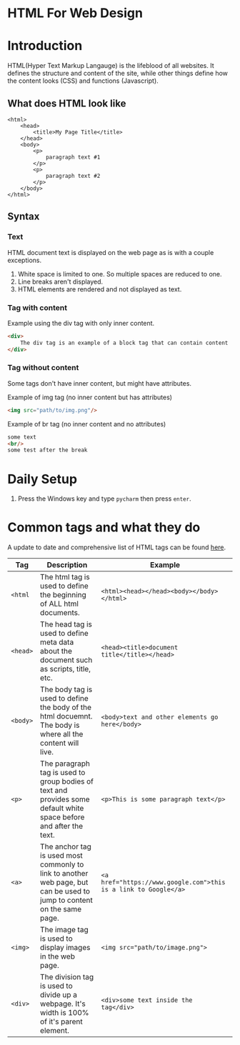 # HTML For Web Design

# Introduction

HTML(Hyper Text Markup Langauge) is the lifeblood of all websites. It defines the structure and content of the site, while other things define how the content looks (CSS) and functions (Javascript).

## What does HTML look like

```
<html>
    <head>
        <title>My Page Title</title>
    </head>
    <body>
        <p>
            paragraph text #1
        </p>
        <p>
            paragraph text #2
        </p>
    </body>
</html>
```

## Syntax

### Text
HTML document text is displayed on the web page as is with a couple exceptions. 
1. White space is limited to one.  So multiple spaces are reduced to one.
2. Line breaks aren't displayed.
3. HTML elements are rendered and not displayed as text.

### Tag with content
Example using the div tag with only inner content.
```html
<div>
    The div tag is an example of a block tag that can contain content
</div>
```

### Tag without content
Some tags don't have inner content, but might have attributes.

Example of img tag (no inner content but has attributes)
```html
<img src="path/to/img.png"/>
```

Example of br tag (no inner content and no attributes)
```html
some text
<br/>
some test after the break
```

# Daily Setup

1. Press the Windows key and type `pycharm` then press `enter`.

# Common tags and what they do
A update to date and comprehensive list of HTML tags can be found [here](https://www.w3schools.com/TAgs/default.asp).

| Tag | Description | Example |
| --- | --- | --- |
| `<html` | The html tag is used to define the beginning of ALL html documents. | `<html><head></head><body></body></html>` |
| `<head>` | The head tag is used to define meta data about the document such as scripts, title, etc. | `<head><title>document title</title></head>` |
| `<body>` | The body tag is used to define the body of the html docuemnt.  The body is where all the content will live. | `<body>text and other elements go here</body>` |
| `<p>` | The paragraph tag is used to group bodies of text and provides some default white space before and after the text. | `<p>This is some paragraph text</p>` |
| `<a>` | The anchor tag is used most commonly to link to another web page, but can be used to jump to content on the same page. | `<a href="https://www.google.com">this is a link to Google</a>` |
| `<img>` | The image tag is used to display images in the web page. | `<img src="path/to/image.png">` |
| `<div>` | The division tag is used to divide up a webpage. It's width is 100% of it's parent element. | `<div>some text inside the tag</div>` |
